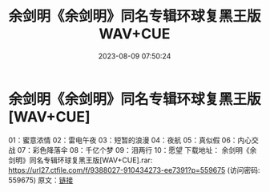 ﻿---
title: 余剑明《余剑明》同名专辑环球复黑王版WAV+CUE
date: 2023-08-09 07:50:24
categories: WAV车载音乐、镜像
tags: 华语中文
---
# 余剑明《余剑明》同名专辑环球复黑王版[WAV+CUE]

01：蜜意浓情
02：雷电午夜
03：短暂的浪漫
04：夜航
05：真似假
06：内心交战
07：彩色降落伞
08：千亿个梦
09：泪两行
10：愿望
下载地址：
余剑明《余剑明》同名专辑环球复黑王版[WAV+CUE].rar: https://url27.ctfile.com/f/9388027-910434273-ee7391?p=559675
(访问密码: 559675)
原文：[链接](https://blog.sina.com.cn/s/blog_1647c7e760103130i.html)